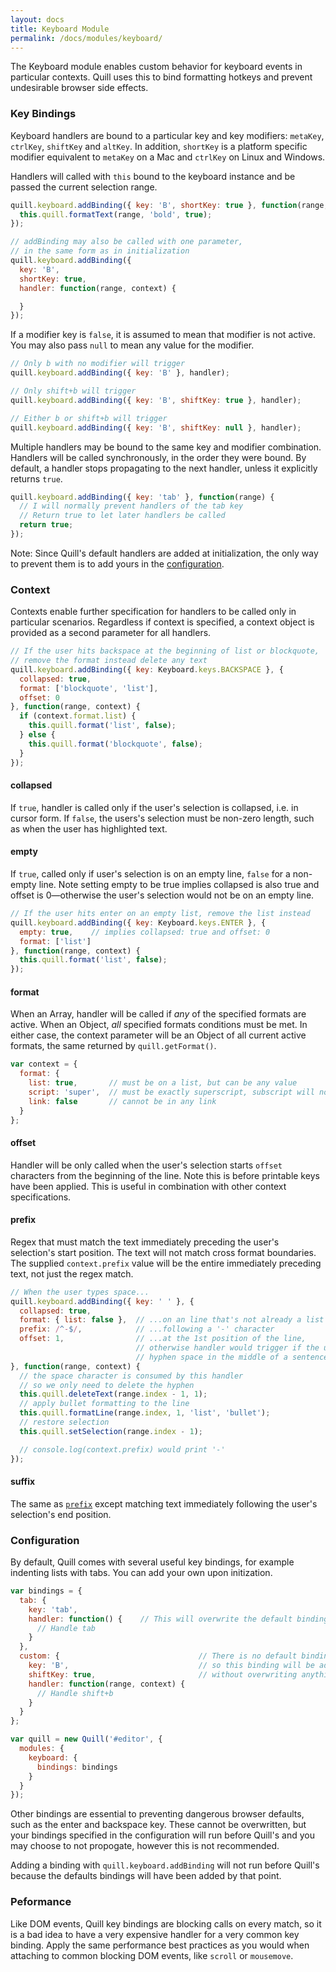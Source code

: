 ```yaml
---
layout: docs
title: Keyboard Module
permalink: /docs/modules/keyboard/
---
```


The Keyboard module enables custom behavior for keyboard events in particular contexts. Quill uses this to bind formatting hotkeys and prevent undesirable browser side effects.


### Key Bindings

Keyboard handlers are bound to a particular key and key modifiers: `metaKey`, `ctrlKey`, `shiftKey` and `altKey`. In addition, `shortKey` is a platform specific modifier equivalent to `metaKey` on a Mac and `ctrlKey` on Linux and Windows.

Handlers will called with `this` bound to the keyboard instance and be passed the current selection range.

```js
quill.keyboard.addBinding({ key: 'B', shortKey: true }, function(range, context) {
  this.quill.formatText(range, 'bold', true);
});

// addBinding may also be called with one parameter,
// in the same form as in initialization
quill.keyboard.addBinding({
  key: 'B',
  shortKey: true,
  handler: function(range, context) {

  }
});
```

If a modifier key is `false`, it is assumed to mean that modifier is not active. You may also pass `null` to mean any value for the modifier.

```js
// Only b with no modifier will trigger
quill.keyboard.addBinding({ key: 'B' }, handler);

// Only shift+b will trigger
quill.keyboard.addBinding({ key: 'B', shiftKey: true }, handler);

// Either b or shift+b will trigger
quill.keyboard.addBinding({ key: 'B', shiftKey: null }, handler);

```

Multiple handlers may be bound to the same key and modifier combination. Handlers will be called synchronously, in the order they were bound. By default, a handler stops propagating to the next handler, unless it explicitly returns `true`.


```js
quill.keyboard.addBinding({ key: 'tab' }, function(range) {
  // I will normally prevent handlers of the tab key
  // Return true to let later handlers be called
  return true;
});
```

Note: Since Quill's default handlers are added at initialization, the only way to prevent them is to add yours in the [configuration](#configuration).


### Context

Contexts enable further specification for handlers to be called only in particular scenarios. Regardless if context is specified, a context object is provided as a second parameter for all handlers.

```js
// If the user hits backspace at the beginning of list or blockquote,
// remove the format instead delete any text
quill.keyboard.addBinding({ key: Keyboard.keys.BACKSPACE }, {
  collapsed: true,
  format: ['blockquote', 'list'],
  offset: 0
}, function(range, context) {
  if (context.format.list) {
    this.quill.format('list', false);
  } else {
    this.quill.format('blockquote', false);
  }
});
```

#### collapsed

If `true`, handler is called only if the user's selection is collapsed, i.e. in cursor form. If `false`, the users's selection must be non-zero length, such as when the user has highlighted text.


#### empty

If `true`, called only if user's selection is on an empty line, `false` for a non-empty line. Note setting empty to be true implies collapsed is also true and offset is 0&mdash;otherwise the user's selection would not be on an empty line.

```js
// If the user hits enter on an empty list, remove the list instead
quill.keyboard.addBinding({ key: Keyboard.keys.ENTER }, {
  empty: true,    // implies collapsed: true and offset: 0
  format: ['list']
}, function(range, context) {
  this.quill.format('list', false);
});
```


#### format

When an Array, handler will be called if *any* of the specified formats are active. When an Object, *all* specified formats conditions must be met. In either case, the context parameter will be an Object of all current active formats, the same returned by `quill.getFormat()`.

```js
var context = {
  format: {
    list: true,       // must be on a list, but can be any value
    script: 'super',  // must be exactly superscript, subscript will not suffice
    link: false       // cannot be in any link
  }
};
```


#### offset

Handler will be only called when the user's selection starts `offset` characters from the beginning of the line. Note this is before printable keys have been applied. This is useful in combination with other context specifications.


#### prefix

Regex that must match the text immediately preceding the user's selection's start position. The text will not match cross format boundaries. The supplied `context.prefix` value will be the entire immediately preceding text, not just the regex match.

```js
// When the user types space...
quill.keyboard.addBinding({ key: ' ' }, {
  collapsed: true,
  format: { list: false },  // ...on an line that's not already a list
  prefix: /^-$/,            // ...following a '-' character
  offset: 1,                // ...at the 1st position of the line,
                            // otherwise handler would trigger if the user typed
                            // hyphen space in the middle of a sentence
}, function(range, context) {
  // the space character is consumed by this handler
  // so we only need to delete the hyphen
  this.quill.deleteText(range.index - 1, 1);
  // apply bullet formatting to the line
  this.quill.formatLine(range.index, 1, 'list', 'bullet');
  // restore selection
  this.quill.setSelection(range.index - 1);

  // console.log(context.prefix) would print '-'
});
```

#### suffix

The same as [`prefix`](#prefix) except matching text immediately following the user's selection's end position.


### Configuration

By default, Quill comes with several useful key bindings, for example indenting lists with tabs. You can add your own upon initization.

```javascript
var bindings = {
  tab: {
    key: 'tab',
    handler: function() {    // This will overwrite the default binding also named 'tab'
      // Handle tab
    }
  },
  custom: {                               // There is no default binding named 'custom',
    key: 'B',                             // so this binding will be added,
    shiftKey: true,                       // without overwriting anything
    handler: function(range, context) {
      // Handle shift+b
    }
  }
};

var quill = new Quill('#editor', {
  modules: {
    keyboard: {
      bindings: bindings
    }
  }
});
```

Other bindings are essential to preventing dangerous browser defaults, such as the enter and backspace key. These cannot be overwritten, but your bindings specified in the configuration will run before Quill's and you may choose to not propogate, however this is not recommended.

Adding a binding with `quill.keyboard.addBinding` will not run before Quill's because the defaults bindings will have been added by that point.


### Peformance

Like DOM events, Quill key bindings are blocking calls on every match, so it is a bad idea to have a very expensive handler for a very common key binding. Apply the same performance best practices as you would when attaching to common blocking DOM events, like `scroll` or `mousemove`.
